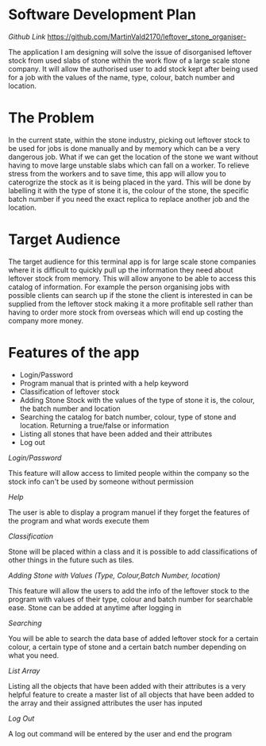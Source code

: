 # Software Development Plan 


*Github Link*
https://github.com/MartinVald2170/leftover_stone_organiser- 

The application I am designing will solve the issue of disorganised leftover stock from used slabs of stone within the work flow of a large scale stone company. It will allow the authorised user to add stock kept after being used for a job with the values of the name, type, colour, batch number and location.
# The Problem

In the current state, within the stone industry, picking out leftover stock to be used for jobs is done manually and by memory which can be a very dangerous job. What if we can get the location of the stone we want without having to move large unstable slabs which can fall on a worker. To relieve stress from the workers and to save time, this app will allow you to caterogrize the stock as it is being placed in the yard. This will be done by labelling it with the type of stone it is, the colour of the stone, the specific batch number if you need the exact replica to replace another job and the location.  

# Target Audience 

The target audience for this terminal app is for large scale stone companies where it is difficult to quickly pull up the information they need about leftover stock from memory. This will allow anyone to be able to access this catalog of information. For example the person organising jobs with possible clients can search up if the stone the client is interested in can be supplied from the leftover stock making it a more profitable sell rather than having to order more stock from overseas which will end up costing the company more money.

# Features of the app 
* Login/Password 
* Program manual that is printed with a help keyword  
* Classification of leftover stock 
* Adding Stone Stock with the values of the type of stone it is, the colour, the batch number and location
* Searching the catalog for batch number, colour, type of stone and location. Returning a true/false or information 
* Listing all stones that have been added and their attributes 
* Log out   

*Login/Password*

This feature will allow access to limited people within the company so the stock info can't be used by someone without permission 

*Help*

The user is able to display a program manuel if they forget the features of the program and what words execute them 

*Classification* 

Stone will be placed within a class and it is possible to add classifications of other things in the future such as tiles. 

*Adding Stone with Values (Type, Colour,Batch Number, location)*

This feature will allow the users to add the info of the leftover stock to the program with values of their type, colour and batch number for searchable ease. Stone can be added at anytime after logging in 

*Searching* 

You will be able to search the data base of added leftover stock for a certain colour, a certain type of stone and a certain batch number depending on what you need. 

*List Array* 

Listing all the objects that have been added with their attributes is a very helpful feature to create a master list of all objects that have been added to the array and their assigned attributes the user has inputed 

*Log Out*  

A log out command will be entered by the user and end the program 




